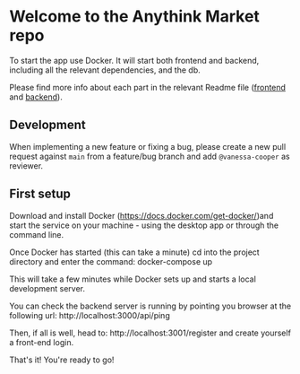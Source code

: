 # Welcome to the Anythink Market repo

To start the app use Docker. It will start both frontend and backend, including all the relevant dependencies, and the db.

Please find more info about each part in the relevant Readme file ([frontend](frontend/readme.md) and [backend](backend/README.md)).

## Development

When implementing a new feature or fixing a bug, please create a new pull request against `main` from a feature/bug branch and add `@vanessa-cooper` as reviewer.

## First setup

Download and install Docker (https://docs.docker.com/get-docker/)and start the service on your machine - using the desktop app or through the command line. 

Once Docker has started (this can take a minute) cd into the project directory and enter the command: docker-compose up

This will take a few minutes while Docker sets up and starts a local development server. 

You can check the backend server is running by pointing you browser at the following url: http://localhost:3000/api/ping

Then, if all is well, head to: http://localhost:3001/register and create yourself a front-end login. 

That's it! You're ready to go!